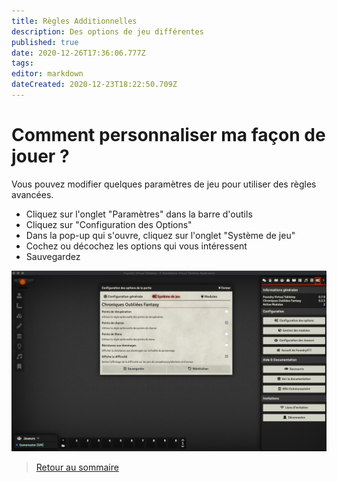 ```yaml
---
title: Règles Additionnelles 
description: Des options de jeu différentes
published: true
date: 2020-12-26T17:36:06.777Z
tags: 
editor: markdown
dateCreated: 2020-12-23T18:22:50.709Z
---
```


# Comment personnaliser ma façon de jouer ?
Vous pouvez modifier quelques paramètres de jeu pour utiliser des règles avancées.

- Cliquez sur l'onglet "Paramètres" dans la barre d'outils
- Cliquez sur "Configuration des Options"
- Dans la pop-up qui s'ouvre, cliquez sur l'onglet "Système de jeu"
- Cochez ou décochez les options qui vous intéressent
- Sauvegardez

![customrules.png](/images/chroniquesoubliees/customisation/customrules.png)

> [Retour au sommaire](/fr/systemes/fr-chrooubliees)